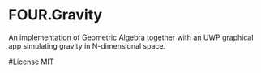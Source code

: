 # FOUR.Gravity
An implementation of Geometric Algebra together with an UWP graphical app simulating gravity in N-dimensional space.

#License
MIT
